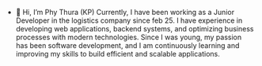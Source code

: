 - 👋 Hi, I’m Phy Thura (KP) Currently, I have been working as a Junior Developer in the logistics company since feb 25. I have experience in developing web applications, backend systems, and optimizing business processes with modern technologies. Since I was young, my passion has been software development, and I am continuously learning and improving my skills to build efficient and scalable applications. 


